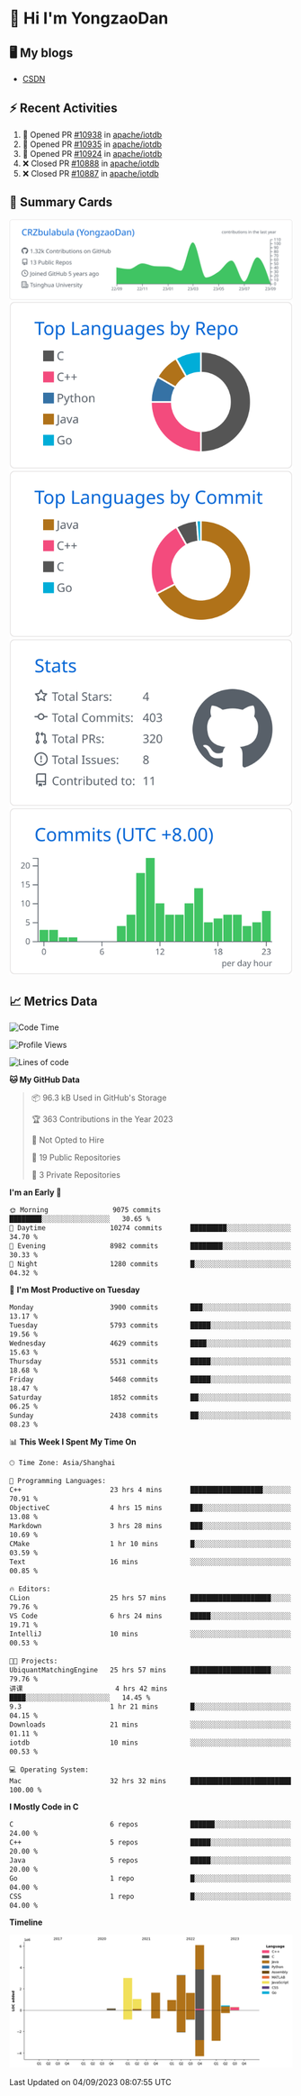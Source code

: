 # 👋 Hi I'm YongzaoDan

## 🖥 My blogs
  + [CSDN](https://blog.csdn.net/CRZbulabula?type=blog)

## ⚡ Recent Activities
<!--START_SECTION:activity-->
1. 💪 Opened PR [#10938](https://github.com/apache/iotdb/pull/10938) in [apache/iotdb](https://github.com/apache/iotdb)
2. 💪 Opened PR [#10935](https://github.com/apache/iotdb/pull/10935) in [apache/iotdb](https://github.com/apache/iotdb)
3. 💪 Opened PR [#10924](https://github.com/apache/iotdb/pull/10924) in [apache/iotdb](https://github.com/apache/iotdb)
4. ❌ Closed PR [#10888](https://github.com/apache/iotdb/pull/10888) in [apache/iotdb](https://github.com/apache/iotdb)
5. ❌ Closed PR [#10887](https://github.com/apache/iotdb/pull/10887) in [apache/iotdb](https://github.com/apache/iotdb)
<!--END_SECTION:activity-->

## 🎑 Summary Cards

[![](https://raw.githubusercontent.com/CRZbulabula/CRZbulabula/main/profile-summary-card-output/github/0-profile-details.svg)](https://github.com/vn7n24fzkq/github-profile-summary-cards)
[![](https://raw.githubusercontent.com/CRZbulabula/CRZbulabula/main/profile-summary-card-output/github/1-repos-per-language.svg)](https://github.com/vn7n24fzkq/github-profile-summary-cards) [![](https://raw.githubusercontent.com/CRZbulabula/CRZbulabula/main/profile-summary-card-output/github/2-most-commit-language.svg)](https://github.com/vn7n24fzkq/github-profile-summary-cards)
[![](https://raw.githubusercontent.com/CRZbulabula/CRZbulabula/main/profile-summary-card-output/github/3-stats.svg)](https://github.com/vn7n24fzkq/github-profile-summary-cards) [![](https://raw.githubusercontent.com/CRZbulabula/CRZbulabula/main/profile-summary-card-output/github/4-productive-time.svg)](https://github.com/vn7n24fzkq/github-profile-summary-cards)

## 📈 Metrics Data

<!--START_SECTION:waka-->
![Code Time](http://img.shields.io/badge/Code%20Time-295%20hrs%2038%20mins-blue)

![Profile Views](http://img.shields.io/badge/Profile%20Views-0-blue)

![Lines of code](https://img.shields.io/badge/From%20Hello%20World%20I%27ve%20Written-21.9%20million%20lines%20of%20code-blue)

**🐱 My GitHub Data** 

> 📦 96.3 kB Used in GitHub's Storage 
 > 
> 🏆 363 Contributions in the Year 2023
 > 
> 🚫 Not Opted to Hire
 > 
> 📜 19 Public Repositories 
 > 
> 🔑 3 Private Repositories 
 > 
**I'm an Early 🐤** 

```text
🌞 Morning                9075 commits        ████████░░░░░░░░░░░░░░░░░   30.65 % 
🌆 Daytime                10274 commits       █████████░░░░░░░░░░░░░░░░   34.70 % 
🌃 Evening                8982 commits        ████████░░░░░░░░░░░░░░░░░   30.33 % 
🌙 Night                  1280 commits        █░░░░░░░░░░░░░░░░░░░░░░░░   04.32 % 
```
📅 **I'm Most Productive on Tuesday** 

```text
Monday                   3900 commits        ███░░░░░░░░░░░░░░░░░░░░░░   13.17 % 
Tuesday                  5793 commits        █████░░░░░░░░░░░░░░░░░░░░   19.56 % 
Wednesday                4629 commits        ████░░░░░░░░░░░░░░░░░░░░░   15.63 % 
Thursday                 5531 commits        █████░░░░░░░░░░░░░░░░░░░░   18.68 % 
Friday                   5468 commits        █████░░░░░░░░░░░░░░░░░░░░   18.47 % 
Saturday                 1852 commits        ██░░░░░░░░░░░░░░░░░░░░░░░   06.25 % 
Sunday                   2438 commits        ██░░░░░░░░░░░░░░░░░░░░░░░   08.23 % 
```


📊 **This Week I Spent My Time On** 

```text
🕑︎ Time Zone: Asia/Shanghai

💬 Programming Languages: 
C++                      23 hrs 4 mins       ██████████████████░░░░░░░   70.91 % 
ObjectiveC               4 hrs 15 mins       ███░░░░░░░░░░░░░░░░░░░░░░   13.08 % 
Markdown                 3 hrs 28 mins       ███░░░░░░░░░░░░░░░░░░░░░░   10.69 % 
CMake                    1 hr 10 mins        █░░░░░░░░░░░░░░░░░░░░░░░░   03.59 % 
Text                     16 mins             ░░░░░░░░░░░░░░░░░░░░░░░░░   00.85 % 

🔥 Editors: 
CLion                    25 hrs 57 mins      ████████████████████░░░░░   79.76 % 
VS Code                  6 hrs 24 mins       █████░░░░░░░░░░░░░░░░░░░░   19.71 % 
IntelliJ                 10 mins             ░░░░░░░░░░░░░░░░░░░░░░░░░   00.53 % 

🐱‍💻 Projects: 
UbiquantMatchingEngine   25 hrs 57 mins      ████████████████████░░░░░   79.76 % 
讲课                       4 hrs 42 mins       ████░░░░░░░░░░░░░░░░░░░░░   14.45 % 
9.3                      1 hr 21 mins        █░░░░░░░░░░░░░░░░░░░░░░░░   04.15 % 
Downloads                21 mins             ░░░░░░░░░░░░░░░░░░░░░░░░░   01.11 % 
iotdb                    10 mins             ░░░░░░░░░░░░░░░░░░░░░░░░░   00.53 % 

💻 Operating System: 
Mac                      32 hrs 32 mins      █████████████████████████   100.00 % 
```

**I Mostly Code in C** 

```text
C                        6 repos             ██████░░░░░░░░░░░░░░░░░░░   24.00 % 
C++                      5 repos             █████░░░░░░░░░░░░░░░░░░░░   20.00 % 
Java                     5 repos             █████░░░░░░░░░░░░░░░░░░░░   20.00 % 
Go                       1 repo              █░░░░░░░░░░░░░░░░░░░░░░░░   04.00 % 
CSS                      1 repo              █░░░░░░░░░░░░░░░░░░░░░░░░   04.00 % 
```



**Timeline**

![Lines of Code chart](https://raw.githubusercontent.com/CRZbulabula/CRZbulabula/main/assets/bar_graph.png)


 Last Updated on 04/09/2023 08:07:55 UTC
<!--END_SECTION:waka-->

